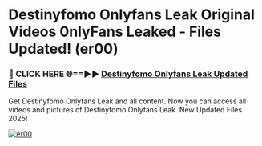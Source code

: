 # Destinyfomo Onlyfans Leak Original Videos 0nlyFans Leaked - Files Updated! (er00)

<h3>🔴 CLICK HERE 🌐==►► <a href="https://tinyurl.com/x26r9saj" rel="nofollow">Destinyfomo Onlyfans Leak Updated Files</a></h3>

Get Destinyfomo Onlyfans Leak and all content. Now you can access all videos and pictures of Destinyfomo Onlyfans Leak. New Updated Files 2025!

[![er00](https://i.imgur.com/LkgZPqh.gif)](https://tinyurl.com/x26r9saj)
